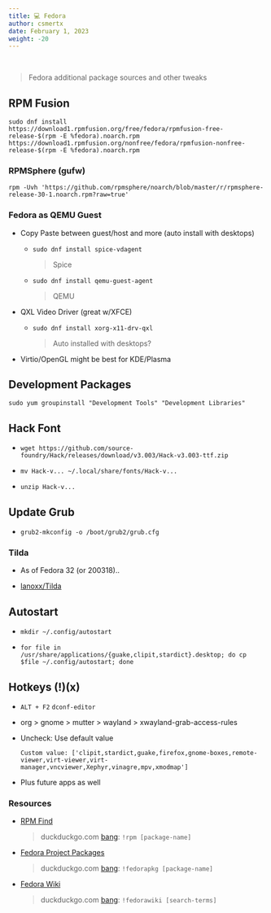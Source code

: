 ```yaml
---
title: 💻 Fedora
author: csmertx
date: February 1, 2023
weight: -20
---
```


<br />

> Fedora additional package sources and other tweaks

## RPM Fusion

```
sudo dnf install https://download1.rpmfusion.org/free/fedora/rpmfusion-free-release-$(rpm -E %fedora).noarch.rpm https://download1.rpmfusion.org/nonfree/fedora/rpmfusion-nonfree-release-$(rpm -E %fedora).noarch.rpm
```

### RPMSphere (gufw)
```rpm -Uvh 'https://github.com/rpmsphere/noarch/blob/master/r/rpmsphere-release-30-1.noarch.rpm?raw=true'```

### Fedora as QEMU Guest

- Copy Paste between guest/host and more (auto install with desktops)

    - ```sudo dnf install spice-vdagent```
        
        > Spice

    - ```sudo dnf install qemu-guest-agent```
    
        > QEMU

- QXL Video Driver (great w/XFCE)

    - ```sudo dnf install xorg-x11-drv-qxl```
    
        > Auto installed with desktops?

- Virtio/OpenGL might be best for KDE/Plasma

## Development Packages

```sudo yum groupinstall "Development Tools" "Development Libraries"```

## Hack Font

- ```wget https://github.com/source-foundry/Hack/releases/download/v3.003/Hack-v3.003-ttf.zip```

- ```mv Hack-v... ~/.local/share/fonts/Hack-v...```

- ```unzip Hack-v...```

## Update Grub

- ```grub2-mkconfig -o /boot/grub2/grub.cfg```

### Tilda

- As of Fedora 32 (or 200318)..

- [lanoxx/Tilda](https://github.com/lanoxx/tilda)

## Autostart

- ```mkdir ~/.config/autostart```

- ```for file in /usr/share/applications/{guake,clipit,stardict}.desktop; do cp $file ~/.config/autostart; done```

## Hotkeys (!)(x)

- ```ALT + F2``` ```dconf-editor```

- org > gnome > mutter > wayland > xwayland-grab-access-rules

- Uncheck: Use default value

    ```
    Custom value: ['clipit,stardict,guake,firefox,gnome-boxes,remote-viewer,virt-viewer,virt-manager,vncviewer,Xephyr,vinagre,mpv,xmodmap']
    ```

- Plus future apps as well

### Resources

- [RPM Find](https://rpmfind.net)
    
    > duckduckgo.com [bang](https://duckduckgo.com/bangs): ```!rpm [package-name]```

- [Fedora Project Packages](https://apps.fedoraproject.org/packages)

    > duckduckgo.com [bang](https://duckduckgo.com/bangs): ```!fedorapkg [package-name]```

- [Fedora Wiki](https://fedoraproject.org/wiki) 

    > duckduckgo.com [bang](https://duckduckgo.com/bangs): ```!fedorawiki [search-terms]```
